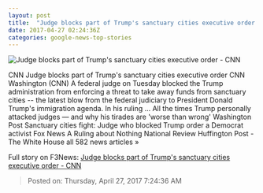 ```yaml
---
layout: post
title:  "Judge blocks part of Trump's sanctuary cities executive order - CNN"
date: 2017-04-27 02:24:36Z
categories: google-news-top-stories
---
```


![Judge blocks part of Trump's sanctuary cities executive order - CNN](http://i2.cdn.cnn.com/cnnnext/dam/assets/170421185639-san-francisco-sanctuary-city-0414-super-tease.jpg)

CNN Judge blocks part of Trump's sanctuary cities executive order CNN Washington (CNN) A federal judge on Tuesday blocked the Trump administration from enforcing a threat to take away funds from sanctuary cities -- the latest blow from the federal judiciary to President Donald Trump's immigration agenda. In his ruling ... All the times Trump personally attacked judges — and why his tirades are 'worse than wrong' Washington Post Sanctuary cities fight: Judge who blocked Trump order a Democrat activist Fox News A Ruling about Nothing National Review Huffington Post - The White House all 582 news articles »


Full story on F3News: [Judge blocks part of Trump's sanctuary cities executive order - CNN](http://www.f3nws.com/n/hGZd4B)

> Posted on: Thursday, April 27, 2017 7:24:36 AM
